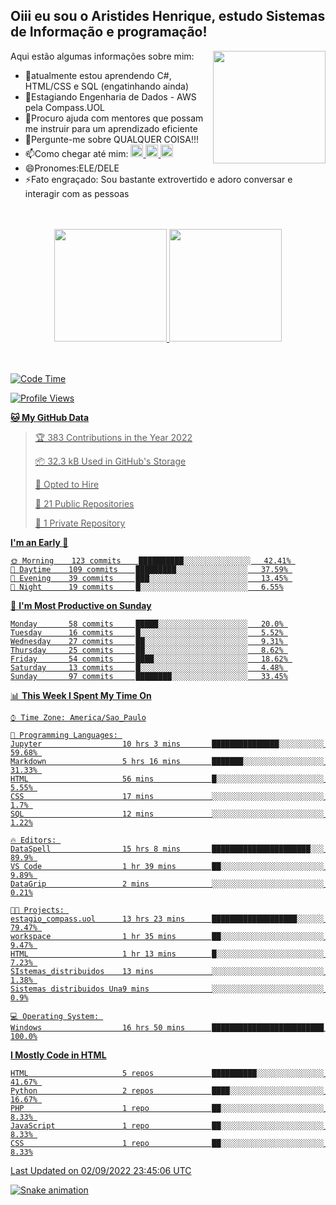 ## Oiii eu sou o Aristides Henrique, estudo Sistemas de Informação e programação!

<div >
Aqui estão algumas informações sobre mim:<img align="right" height="180em" src="https://user-images.githubusercontent.com/97318481/177042589-45d62122-82a9-4a32-b3a7-87b322825b2f.png">
</div>

- 🌱atualmente estou aprendendo C#, HTML/CSS e SQL (engatinhando ainda)
- 👯Estagiando Engenharia de Dados - AWS pela Compass.UOL
- 🤔Procuro ajuda com mentores que possam me instruir para um aprendizado eficiente
- 💬Pergunte-me sobre QUALQUER COISA!!!
- 📫Como chegar até mim:
  <a href="https://www.instagram.com/aryhenry/" target="_blank">
  <img src="https://img.shields.io/badge/-Instagram-%23E4405F?style=for-the-badge&logo=instagram&logoColor=black" height="20px">
  </a>
  <a href="https://www.linkedin.com/in/aristides-henrique/" target="_blank">
  <img src="https://img.shields.io/badge/-LinkedIn-%230077B5?style=for-the-badge&logo=linkedin&logoColor=black" height="20px">
  </a> 
  <a href="mailto:arihenriqueuna@gmail.com">
  <img src="https://img.shields.io/badge/-Gmail-%23333?style=for-the-badge&logo=gmail&logoColor=white" height="20px">
  </a>
- 😄Pronomes:ELE/DELE
- ⚡Fato engraçado: Sou bastante extrovertido e adoro conversar e interagir com as pessoas
<br/>
<br/>
<div align="center">
  <a href="https://github.com/arihenrique">
  <img height="180em" src="https://github-readme-stats.vercel.app/api?username=arihenrique&show_icons=true&theme=dracula&include_all_commits=true&count_private=true"/>
  <img height="180em" src="https://github-readme-stats.vercel.app/api/top-langs/?username=arihenrique&layout=compact&langs_count=7&theme=dracula"/>
</div><br/><br/>

<!--START_SECTION:waka-->
![Code Time](http://img.shields.io/badge/Code%20Time-86%20hrs%2030%20mins-blue)

![Profile Views](http://img.shields.io/badge/Profile%20Views-53-blue)

**🐱 My GitHub Data** 

> 🏆 383 Contributions in the Year 2022
 > 
> 📦 32.3 kB Used in GitHub's Storage 
 > 
> 💼 Opted to Hire
 > 
> 📜 21 Public Repositories 
 > 
> 🔑 1 Private Repository 
 > 
**I'm an Early 🐤** 

```text
🌞 Morning    123 commits    ██████████░░░░░░░░░░░░░░░   42.41% 
🌇 Daytime    109 commits    █████████░░░░░░░░░░░░░░░░   37.59% 
🌃 Evening    39 commits     ███░░░░░░░░░░░░░░░░░░░░░░   13.45% 
🌙 Night      19 commits     █░░░░░░░░░░░░░░░░░░░░░░░░   6.55%

```
📅 **I'm Most Productive on Sunday** 

```text
Monday       58 commits     █████░░░░░░░░░░░░░░░░░░░░   20.0% 
Tuesday      16 commits     █░░░░░░░░░░░░░░░░░░░░░░░░   5.52% 
Wednesday    27 commits     ██░░░░░░░░░░░░░░░░░░░░░░░   9.31% 
Thursday     25 commits     ██░░░░░░░░░░░░░░░░░░░░░░░   8.62% 
Friday       54 commits     ████░░░░░░░░░░░░░░░░░░░░░   18.62% 
Saturday     13 commits     █░░░░░░░░░░░░░░░░░░░░░░░░   4.48% 
Sunday       97 commits     ████████░░░░░░░░░░░░░░░░░   33.45%

```


📊 **This Week I Spent My Time On** 

```text
⌚︎ Time Zone: America/Sao_Paulo

💬 Programming Languages: 
Jupyter                  10 hrs 3 mins       ███████████████░░░░░░░░░░   59.68% 
Markdown                 5 hrs 16 mins       ███████░░░░░░░░░░░░░░░░░░   31.33% 
HTML                     56 mins             █░░░░░░░░░░░░░░░░░░░░░░░░   5.55% 
CSS                      17 mins             ░░░░░░░░░░░░░░░░░░░░░░░░░   1.7% 
SQL                      12 mins             ░░░░░░░░░░░░░░░░░░░░░░░░░   1.22%

🔥 Editors: 
DataSpell                15 hrs 8 mins       ██████████████████████░░░   89.9% 
VS Code                  1 hr 39 mins        ██░░░░░░░░░░░░░░░░░░░░░░░   9.89% 
DataGrip                 2 mins              ░░░░░░░░░░░░░░░░░░░░░░░░░   0.21%

🐱‍💻 Projects: 
estagio_compass.uol      13 hrs 23 mins      ███████████████████░░░░░░   79.47% 
workspace                1 hr 35 mins        ██░░░░░░░░░░░░░░░░░░░░░░░   9.47% 
HTML                     1 hr 13 mins        █░░░░░░░░░░░░░░░░░░░░░░░░   7.23% 
SIstemas_distribuidos    13 mins             ░░░░░░░░░░░░░░░░░░░░░░░░░   1.38% 
Sistemas distribuidos Una9 mins              ░░░░░░░░░░░░░░░░░░░░░░░░░   0.9%

💻 Operating System: 
Windows                  16 hrs 50 mins      █████████████████████████   100.0%

```

**I Mostly Code in HTML** 

```text
HTML                     5 repos             ██████████░░░░░░░░░░░░░░░   41.67% 
Python                   2 repos             ████░░░░░░░░░░░░░░░░░░░░░   16.67% 
PHP                      1 repo              ██░░░░░░░░░░░░░░░░░░░░░░░   8.33% 
JavaScript               1 repo              ██░░░░░░░░░░░░░░░░░░░░░░░   8.33% 
CSS                      1 repo              ██░░░░░░░░░░░░░░░░░░░░░░░   8.33%

```



 Last Updated on 02/09/2022 23:45:06 UTC
<!--END_SECTION:waka-->

![Snake animation](https://github.com/arihenrique/arihenrique/blob/output/github-contribution-grid-snake.svg)
